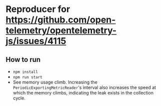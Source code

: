 # Reproducer for https://github.com/open-telemetry/opentelemetry-js/issues/4115

## How to run

- `npm install`
- `npm run start`
- See memory usage climb. Increasing the `PeriodicExportingMetricReader`'s interval also increases the speed at which the memory climbs, indicating the leak exists in the collection cycle.
